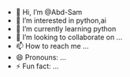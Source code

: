 - 👋 Hi, I’m @Abd-Sam
- 👀 I’m interested in python,ai
- 🌱 I’m currently learning python
- 💞️ I’m looking to collaborate on ...
- 📫 How to reach me ...
- 😄 Pronouns: ...
- ⚡ Fun fact: ...

<!---
Abd-Sam/Abd-Sam is a ✨ special ✨ repository because its `README.md` (this file) appears on your GitHub profile.
You can click the Preview link to take a look at your changes.
--->
